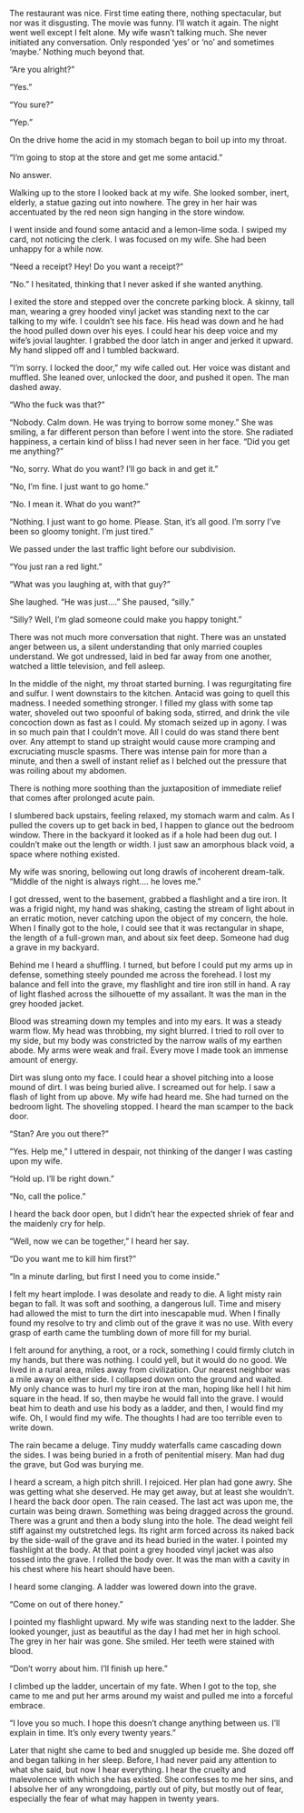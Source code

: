 The restaurant was nice. First time eating there, nothing spectacular, but nor was it disgusting. The movie was funny. I’ll watch it again. The night went well except I felt alone. My wife wasn’t talking much. She never initiated any conversation. Only responded ‘yes’ or ‘no’ and sometimes ‘maybe.’ Nothing much beyond that.

  
“Are you alright?”

  
“Yes.”

  
“You sure?”

  
“Yep.”

  
On the drive home the acid in my stomach began to boil up into my throat. 

  
“I’m going to stop at the store and get me some antacid.”

  
No answer. 

  
Walking up to the store I looked back at my wife. She looked somber, inert, elderly, a statue gazing out into nowhere. The grey in her hair was accentuated by the red neon sign hanging in the store window.   
I went inside and found some antacid and a lemon-lime soda. I swiped my card, not noticing the clerk. I was focused on my wife. She had been unhappy for a while now. 

  
“Need a receipt? Hey! Do you want a receipt?”

  
“No.” I hesitated, thinking that I never asked if she wanted anything. 

  
I exited the store and stepped over the concrete parking block. A skinny, tall man, wearing a grey hooded vinyl jacket was standing next to the car talking to my wife. I couldn’t see his face. His head was down and he had the hood pulled down over his eyes. I could hear his deep voice and my wife’s jovial laughter. I grabbed the door latch in anger and jerked it upward. My hand slipped off and I tumbled backward. 

  
“I’m sorry. I locked the door,” my wife called out. Her voice was distant and muffled. She leaned over, unlocked the door, and pushed it open. The man dashed away. 

  
“Who the fuck was that?”

  
“Nobody. Calm down. He was trying to borrow some money.” She was smiling, a far different person than before I went into the store. She radiated happiness, a certain kind of bliss I had never seen in her face. “Did you get me anything?”

  
“No, sorry. What do you want? I’ll go back in and get it.”

  
“No, I’m fine. I just want to go home.”

  
“No. I mean it. What do you want?”

  
“Nothing. I just want to go home. Please. Stan, it’s all good. I’m sorry I’ve been so gloomy tonight. I’m just tired.”

  
We passed under the last traffic light before our subdivision. 

  
“You just ran a red light.”

  
“What was you laughing at, with that guy?”

  
She laughed. “He was just….” She paused, “silly.”

  
“Silly? Well, I’m glad someone could make you happy tonight.” 

  
There was not much more conversation that night. There was an unstated anger between us, a silent understanding that only married couples understand. We got undressed, laid in bed far away from one another, watched a little television, and fell asleep. 

  
In the middle of the night, my throat started burning. I was regurgitating fire and sulfur. I went downstairs to the kitchen. Antacid was going to quell this madness. I needed something stronger. I filled my glass with some tap water, shoveled out two spoonful of baking soda, stirred, and drink the vile concoction down as fast as I could. My stomach seized up in agony. I was in so much pain that I couldn’t move. All I could do was stand there bent over. Any attempt to stand up straight would cause more cramping and excruciating muscle spasms. There was intense pain for more than a minute, and then a swell of instant relief as I belched out the pressure that was roiling about my abdomen. 

  
There is nothing more soothing than the juxtaposition of immediate relief that comes after prolonged acute pain. 

  
I slumbered back upstairs, feeling relaxed, my stomach warm and calm. As I pulled the covers up to get back in bed, I happen to glance out the bedroom window. There in the backyard it looked as if a hole had been dug out. I couldn’t make out the length or width. I just saw an amorphous black void, a space where nothing existed. 

  
My wife was snoring, bellowing out long drawls of incoherent dream-talk. “Middle of the night is always right.... he loves me."

  
I got dressed, went to the basement, grabbed a flashlight and a tire iron. It was a frigid night, my hand was shaking, casting the stream of light about in an erratic motion, never catching upon the object of my concern, the hole. When I finally got to the hole, I could see that it was rectangular in shape, the length of a full-grown man, and about six feet deep. Someone had dug a grave in my backyard.   
Behind me I heard a shuffling. I turned, but before I could put my arms up in defense, something steely pounded me across the forehead. I lost my balance and fell into the grave, my flashlight and tire iron still in hand. A ray of light flashed across the silhouette of my assailant. It was the man in the grey hooded jacket. 

  
Blood was streaming down my temples and into my ears. It was a steady warm flow. My head was throbbing, my sight blurred. I tried to roll over to my side, but my body was constricted by the narrow walls of my earthen abode. My arms were weak and frail. Every move I made took an immense amount of energy. 

  
Dirt was slung onto my face. I could hear a shovel pitching into a loose mound of dirt. I was being buried alive. I screamed out for help. I saw a flash of light from up above. My wife had heard me. She had turned on the bedroom light. The shoveling stopped. I heard the man scamper to the back door. 

  
“Stan? Are you out there?”

  
“Yes. Help me,” I uttered in despair, not thinking of the danger I was casting upon my wife. 

  
“Hold up. I’ll be right down.”

  
“No, call the police.”

  
I heard the back door open, but I didn’t hear the expected shriek of fear and the maidenly cry for help.

   
“Well, now we can be together,” I heard her say. 

  
“Do you want me to kill him first?”

  
“In a minute darling, but first I need you to come inside.”

  
I felt my heart implode. I was desolate and ready to die. A light misty rain began to fall. It was soft and soothing, a dangerous lull. Time and misery had allowed the mist to turn the dirt into inescapable mud. When I finally found my resolve to try and climb out of the grave it was no use. With every grasp of earth came the tumbling down of more fill for my burial. 

  
I felt around for anything, a root, or a rock, something I could firmly clutch in my hands, but there was nothing. I could yell, but it would do no good. We lived in a rural area, miles away from civilization. Our nearest neighbor was a mile away on either side. I collapsed down onto the ground and waited. My only chance was to hurl my tire iron at the man, hoping like hell I hit him square in the head. If so, then maybe he would fall into the grave. I would beat him to death and use his body as a ladder, and then, I would find my wife. Oh, I would find my wife. The thoughts I had are too terrible even to write down. 

  
The rain became a deluge. Tiny muddy waterfalls came cascading down the sides. I was being buried in a froth of penitential misery. Man had dug the grave, but God was burying me. 

  
I heard a scream, a high pitch shrill. I rejoiced. Her plan had gone awry. She was getting what she deserved. He may get away, but at least she wouldn’t. I heard the back door open. The rain ceased. The last act was upon me, the curtain was being drawn. Something was being dragged across the ground. There was a grunt and then a body slung into the hole. The dead weight fell stiff against my outstretched legs. Its right arm forced across its naked back by the side-wall of the grave and its head buried in the water. I pointed my flashlight at the body. At that point a grey hooded vinyl jacket was also tossed into the grave. I rolled the body over. It was the man with a cavity in his chest where his heart should have been. 

  
I heard some clanging. A ladder was lowered down into the grave. 

  
“Come on out of there honey.”

  
I pointed my flashlight upward. My wife was standing next to the ladder. She looked younger, just as beautiful as the day I had met her in high school. The grey in her hair was gone. She smiled. Her teeth were stained with blood. 

  
“Don’t worry about him. I’ll finish up here.”

  
I climbed up the ladder, uncertain of my fate. When I got to the top, she came to me and put her arms around my waist and pulled me into a forceful embrace. 

  
“I love you so much. I hope this doesn’t change anything between us. I’ll explain in time. It’s only every twenty years.”

  
Later that night she came to bed and snuggled up beside me. She dozed off and began talking in her sleep. Before, I had never paid any attention to what she said, but now I hear everything. I hear the cruelty and malevolence with which she has existed. She confesses to me her sins, and I absolve her of any wrongdoing, partly out of pity, but mostly out of fear, especially the fear of what may happen in twenty years.   
